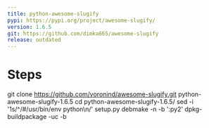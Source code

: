 ```yaml
---
title: python-awesome-slugify
pypi: https://pypi.org/project/awesome-slugify/
version: 1.6.5
git: https://github.com/dimka665/awesome-slugify
release: outdated
---
```


# Steps

git clone https://github.com/voronind/awesome-slugify.git python-awesome-slugify-1.6.5
cd python-awesome-slugify-1.6.5/
sed -i '1s/^/#\/usr\/bin\/env python\n/' setup.py
debmake -n -b ':py2'
dpkg-buildpackage -uc -b
